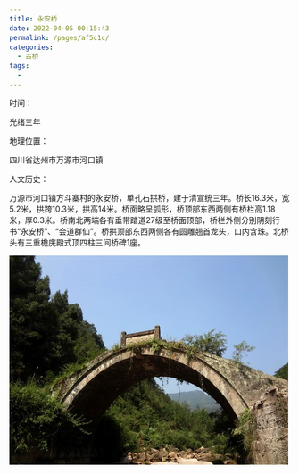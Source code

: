 ```yaml
---
title: 永安桥
date: 2022-04-05 00:15:43
permalink: /pages/af5c1c/
categories:
  - 古桥
tags:
  - 
---
```

时间：

光绪三年

地理位置：

四川省达州市万源市河口镇

人文历史：

万源市河口镇方斗寨村的永安桥，单孔石拱桥，建于清宣统三年。桥长16.3米，宽5.2米，拱跨10.3米，拱高14米。桥面略呈弧形，桥顶部东西两侧有桥栏高1.18米，厚0.3米。桥南北两端各有垂带踏道27级至桥面顶部，桥栏外侧分别阴刻行书“永安桥”、“会道群仙”。桥拱顶部东西两侧各有圆雕翘首龙头，口内含珠。北桥头有三重檐庑殿式顶四柱三间桥碑1座。

![永安桥](/img/photo/57.jpg)
